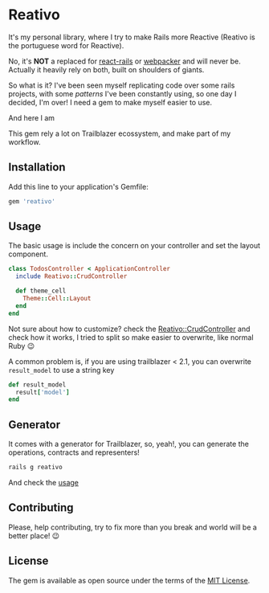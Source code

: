# Reativo

It's my personal library, where I try to make Rails more Reactive (Reativo is the portuguese word for Reactive).

No, it's **NOT** a replaced for [react-rails](https://github.com/reactjs/react-rails/) or [webpacker](https://github.com/rails/webpacker) and will never be. Actually it heavily rely on both, built on shoulders of giants.

So what is it? I've been seen myself replicating code over some rails projects, with some _patterns_ I've been constantly using, so one day I decided, I'm over! I need a gem to make myself easier to use.

And here I am

This gem rely a lot on Trailblazer ecossystem, and make part of my workflow.

## Installation

Add this line to your application's Gemfile:

```ruby
gem 'reativo'
```

## Usage

The basic usage is include the concern on your controller and set the layout component.

```ruby
class TodosController < ApplicationController
  include Reativo::CrudController

  def theme_cell
    Theme::Cell::Layout
  end
end
```

Not sure about how to customize? check the [Reativo::CrudController](https://github.com/fernandes/reativo/blob/master/app/controllers/reativo/crud_controller.rb) and check how it works, I tried to split so make easier to overwrite, like normal Ruby 😉

A common problem is, if you are using trailblazer < 2.1, you can overwrite `result_model` to use a string key

```ruby
def result_model
  result['model']
end
```

## Generator

It comes with a generator for Trailblazer, so, yeah!, you can generate the operations, contracts and representers!

```bash
rails g reativo
```

And check the [usage](https://github.com/fernandes/reativo/blob/master/lib/generators/reativo/USAGE)

## Contributing

Please, help contributing, try to fix more than you break and world will be a better place! 😉

## License

The gem is available as open source under the terms of the [MIT License](https://opensource.org/licenses/MIT).
